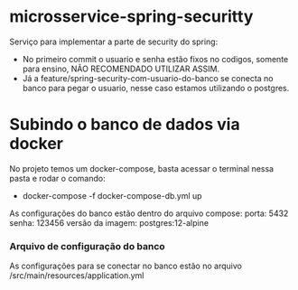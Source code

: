 # microsservice-spring-securitty
Serviço para implementar a parte de security do spring:

* No primeiro commit o usuario e senha estão fixos no codigos, somente para ensino, NÃO RECOMENDADO UTILIZAR ASSIM.
* Já a feature/spring-security-com-usuario-do-banco se conecta no banco para pegar o usuario, nesse caso estamos utilizando o postgres.


# Subindo o banco de dados via docker 

No projeto temos um docker-compose, basta acessar o terminal nessa pasta e rodar o comando:
 * docker-compose -f docker-compose-db.yml up

As configurações do banco estão dentro do arquivo compose:
porta: 5432
senha: 123456
versão da imagem: postgres:12-alpine


### Arquivo de configuração do banco 

As configurações para se conectar no banco estão no arquivo /src/main/resources/application.yml

